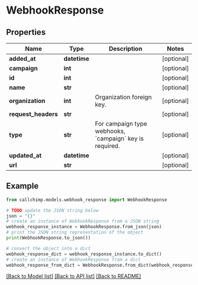 # WebhookResponse


## Properties

Name | Type | Description | Notes
------------ | ------------- | ------------- | -------------
**added_at** | **datetime** |  | [optional] 
**campaign** | **int** |  | [optional] 
**id** | **int** |  | [optional] 
**name** | **str** |  | [optional] 
**organization** | **int** | Organization foreign key. | [optional] 
**request_headers** | **str** |  | [optional] 
**type** | **str** | For campaign type webhooks, &#x60;campaign&#x60; key is required. | [optional] 
**updated_at** | **datetime** |  | [optional] 
**url** | **str** |  | [optional] 

## Example

```python
from callchimp.models.webhook_response import WebhookResponse

# TODO update the JSON string below
json = "{}"
# create an instance of WebhookResponse from a JSON string
webhook_response_instance = WebhookResponse.from_json(json)
# print the JSON string representation of the object
print(WebhookResponse.to_json())

# convert the object into a dict
webhook_response_dict = webhook_response_instance.to_dict()
# create an instance of WebhookResponse from a dict
webhook_response_from_dict = WebhookResponse.from_dict(webhook_response_dict)
```
[[Back to Model list]](../README.md#documentation-for-models) [[Back to API list]](../README.md#documentation-for-api-endpoints) [[Back to README]](../README.md)



